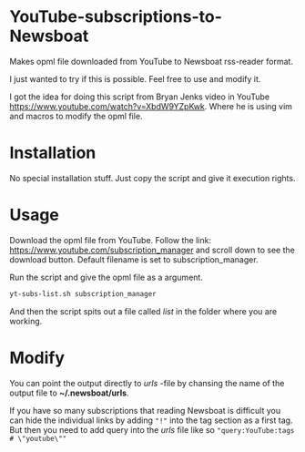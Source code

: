 # YouTube-subscriptions-to-Newsboat
Makes opml file downloaded from YouTube to Newsboat rss-reader format.

I just wanted to try if this is possible. Feel free to use and modify it.

I got the idea for doing this script from Bryan Jenks video in YouTube https://www.youtube.com/watch?v=XbdW9YZpKwk. Where he is using vim and macros to modify the opml file.

# Installation
No special installation stuff. Just copy the script and give it execution rights.

# Usage
Download the opml file from YouTube. Follow the link: https://www.youtube.com/subscription_manager and scroll down to see the download button. Default filename is set to subscription_manager.

Run the script and give the opml file as a argument.
```bash
yt-subs-list.sh subscription_manager
```
And then the script spits out a file called _list_ in the folder where you are working.

# Modify

You can point the output directly to _urls_ -file by chansing the name of the output file to **~/.newsboat/urls**.

If you have so many subscriptions that reading Newsboat is difficult you can hide the individual links by adding `"!"` into the tag section as a first tag. But then you need to add query into the _urls_ file like so `"query:YouTube:tags # \"youtube\""`
